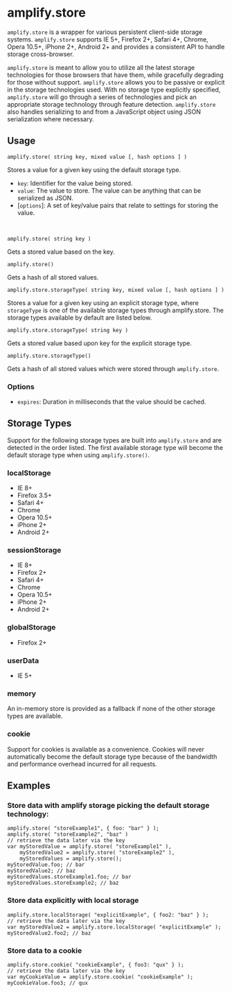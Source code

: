# amplify.store

`amplify.store` is a wrapper for various persistent client-side storage systems.
`amplify.store` supports IE 5+, Firefox 2+, Safari 4+, Chrome, Opera 10.5+, iPhone 2+, Android 2+
and provides a consistent API to handle storage cross-browser.

`amplify.store` is meant to allow you to utilize all the latest storage
technologies for those browsers that have them, while gracefully
degrading for those without support. `amplify.store` allows you to be
passive or explicit in the storage technologies used. With no storage
type explicitly specified, `amplify.store` will go through a series of
technologies and pick an appropriate storage technology through feature
detection. `amplify.store` also handles serializing to and from a JavaScript object
using JSON serialization where necessary.

## Usage

	amplify.store( string key, mixed value [, hash options ] )

Stores a value for a given key using the default storage type.

* `key`: Identifier for the value being stored.
* `value`: The value to store. The value can be anything that can be serialized as JSON.
* [`options`]: A set of key/value pairs that relate to settings for storing the value.

 

	amplify.store( string key )

Gets a stored value based on the key.

	amplify.store()

Gets a hash of all stored values.

	amplify.store.storageType( string key, mixed value [, hash options ] )

Stores a value for a given key using an explicit storage type, where `storageType` 
is one of the available storage types through amplify.store. The storage 
types available by default are listed below.

	amplify.store.storageType( string key )

Gets a stored value based upon key for the explicit storage type.

	amplify.store.storageType()

Gets a hash of all stored values which were stored through `amplify.store`.

### Options

* `expires`: Duration in milliseconds that the value should be cached.

## Storage Types

Support for the following storage types are built into `amplify.store` and are
detected in the order listed. The first available storage type will become the
default storage type when using `amplify.store()`.

### localStorage

* IE 8+
* Firefox 3.5+
* Safari 4+
* Chrome
* Opera 10.5+
* iPhone 2+
* Android 2+

### sessionStorage

* IE 8+
* Firefox 2+
* Safari 4+
* Chrome
* Opera 10.5+
* iPhone 2+
* Android 2+

### globalStorage

* Firefox 2+

### userData

* IE 5+

### memory

An in-memory store is provided as a fallback if none of the other storage types are available.

### cookie

Support for cookies is available as a convenience.
Cookies will never automatically become the default storage type because of the
bandwidth and performance overhead incurred for all requests.

## Examples

### Store data with amplify storage picking the default storage technology:

	amplify.store( "storeExample1", { foo: "bar" } );
	amplify.store( "storeExample2", "baz" )
	// retrieve the data later via the key
	var myStoredValue = amplify.store( "storeExample1" ),
		myStoredValue2 = amplify.store( "storeExample2" ),
		myStoredValues = amplify.store();
	myStoredValue.foo; // bar
	myStoredValue2; // baz
	myStoredValues.storeExample1.foo; // bar
	myStoredValues.storeExample2; // baz

### Store data explicitly with local storage

	amplify.store.localStorage( "explicitExample", { foo2: "baz" } );
	// retrieve the data later via the key
	var myStoredValue2 = amplify.store.localStorage( "explicitExample" );
	myStoredValue2.foo2; // baz

### Store data to a cookie

	amplify.store.cookie( "cookieExample", { foo3: "qux" } );
	// retrieve the data later via the key
	var myCookieValue = amplify.store.cookie( "cookieExample" );
	myCookieValue.foo3; // qux
